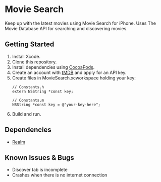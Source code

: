 # Movie Search
Keep up with the latest movies using Movie Search for iPhone. Uses The Movie Database API for searching and discovering movies.

## Getting Started
1. Install Xcode.
2. Clone this repository.
3. Install dependencies using [CocoaPods](https://github.com/CocoaPods/CocoaPods).
4. Create an account with [tMDB](https://www.themoviedb.org/account/signup?language=en) and apply for an API key.
5. Create files in MovieSearch.xcworkspace holding your key:
    ```objc
    // Constants.h
    extern NSString *const key;

    // Constants.m
    NSString *const key = @"your-key-here";
    ```
6. Build and run.

## Dependencies 
- [Realm](https://github.com/realm/realm-cocoa)

## Known Issues & Bugs
- Discover tab is incomplete
- Crashes when there is no internet connection
